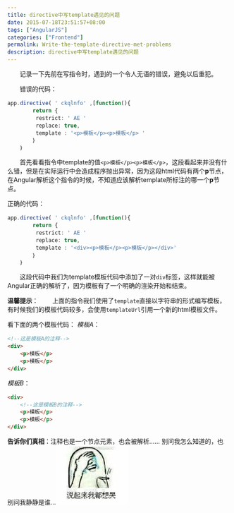 ```yaml
---
title: directive中写template遇见的问题
date: 2015-07-18T23:51:57+08:00
tags: ["AngularJS"]
categories: ["Frontend"]
permalink: Write-the-template-directive-met-problems
description: directive中写template遇见的问题
---
```

　　记录一下先前在写指令时，遇到的一个令人无语的错误，避免以后重犯。

　　错误的代码：
```typescript
app.directive( ' ckqlnfo' ,[function(){
        return {
    　　　restrict: ' AE ' 
    　　　replace: true, 
    　　　template : '<p>模板</p><p>模板</p> ' 
        ｝
    ｝
```
<!--more-->
　　首先看看指令中template的值`<p>模板</p><p>模板</p>`，这段看起来并没有什么错，但是在实际运行中会造成程序抛出异常，因为这段html代码有两个**p**节点，在Angular解析这个指令的时候，不知道应该解析template所标注的哪一个**p**节点。

正确的代码：
```typescript
app.directive( ' ckqlnfo' ,[function(){
        return {
    　　　restrict: ' AE ' 
    　　　replace: true, 
    　　　template : '<div><p>模板</p><p>模板</p></div>' 
        ｝
    ｝
```
　　这段代码中我们为template模板代码中添加了一对`div`标签，这样就能被Angular正确的解析了，因为模板有了一个明确的渲染开始和结束。


**温馨提示**：
　　上面的指令我们使用了`template`直接以字符串的形式编写模板，有时候我们的模板代码较多，会使用`templateUrl`引用一个新的html模板文件。

看下面的两个模板代码：
*模板A*：
```html
<!--这是模板A的注释-->
<div>
    <p>模板</p>
    <p>模板</p>
</div>
```
*模板B*：
```html
<div>
    <!--这是模板B的注释-->
    <p>模板</p>
    <p>模板</p>
</div>
```

**告诉你们真相**：注释也是一个节点元素，也会被解析……
别问我怎么知道的，也别问我静静是谁...![](/image/face/捂脸哭.png)
